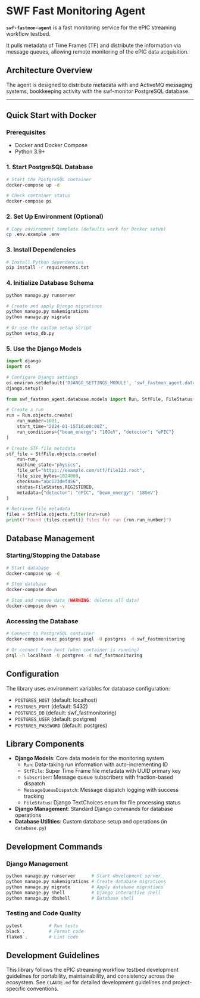 # SWF Fast Monitoring Agent

**`swf-fastmon-agent`** is a fast monitoring service for the ePIC streaming workflow testbed. 

It pulls metadata of Time Frames (TF) and distribute the information via message queues, allowing remote monitoring of the 
ePIC data acquisition.

## Architecture Overview

The agent is designed to distribute metadata with and ActiveMQ messaging systems, bookkeeping activity with the swf-monitor
PostgreSQL database.


-------------- 

## Quick Start with Docker

### Prerequisites
- Docker and Docker Compose
- Python 3.9+

### 1. Start PostgreSQL Database
```bash
# Start the PostgreSQL container
docker-compose up -d

# Check container status
docker-compose ps
```

### 2. Set Up Environment (Optional)
```bash
# Copy environment template (defaults work for Docker setup)
cp .env.example .env
```

### 3. Install Dependencies
```bash
# Install Python dependencies
pip install -r requirements.txt
```

### 4. Initialize Database Schema
```bash
python manage.py runserver

# Create and apply Django migrations
python manage.py makemigrations
python manage.py migrate

# Or use the custom setup script
python setup_db.py
```

### 5. Use the Django Models
```python
import django
import os

# Configure Django settings
os.environ.setdefault('DJANGO_SETTINGS_MODULE', 'swf_fastmon_agent.database.settings')
django.setup()

from swf_fastmon_agent.database.models import Run, StfFile, FileStatus

# Create a run
run = Run.objects.create(
    run_number=1001,
    start_time="2024-01-15T10:00:00Z",
    run_conditions={"beam_energy": "18GeV", "detector": "ePIC"}
)

# Create STF file metadata
stf_file = StfFile.objects.create(
    run=run,
    machine_state="physics",
    file_url="https://example.com/stf/file123.root",
    file_size_bytes=1024000,
    checksum="abc123def456",
    status=FileStatus.REGISTERED,
    metadata={"detector": "ePIC", "beam_energy": "18GeV"}
)

# Retrieve file metadata
files = StfFile.objects.filter(run=run)
print(f"Found {files.count()} files for run {run.run_number}")
```

## Database Management

### Starting/Stopping the Database
```bash
# Start database
docker-compose up -d

# Stop database
docker-compose down

# Stop and remove data (WARNING: deletes all data)
docker-compose down -v
```

### Accessing the Database
```bash
# Connect to PostgreSQL container
docker-compose exec postgres psql -U postgres -d swf_fastmonitoring

# Or connect from host (when container is running)
psql -h localhost -U postgres -d swf_fastmonitoring
```

## Configuration

The library uses environment variables for database configuration:

- `POSTGRES_HOST` (default: localhost)
- `POSTGRES_PORT` (default: 5432)
- `POSTGRES_DB` (default: swf_fastmonitoring)
- `POSTGRES_USER` (default: postgres)
- `POSTGRES_PASSWORD` (default: postgres)

## Library Components

- **Django Models**: Core data models for the monitoring system
  - `Run`: Data-taking run information with auto-incrementing ID
  - `StfFile`: Super Time Frame file metadata with UUID primary key
  - `Subscriber`: Message queue subscribers with fraction-based dispatch
  - `MessageQueueDispatch`: Message dispatch logging with success tracking
  - `FileStatus`: Django TextChoices enum for file processing status
- **Django Management**: Standard Django commands for database operations
- **Database Utilities**: Custom database setup and operations (in `database.py`)

## Development Commands

### Django Management
```bash
python manage.py runserver      # Start development server
python manage.py makemigrations # Create database migrations
python manage.py migrate        # Apply database migrations
python manage.py shell          # Django interactive shell
python manage.py dbshell        # Database shell
```

### Testing and Code Quality
```bash
pytest          # Run tests
black .         # Format code
flake8 .        # Lint code
```

## Development Guidelines

This library follows the ePIC streaming workflow testbed development guidelines for portability, maintainability, and consistency across the ecosystem. See `CLAUDE.md` for detailed development guidelines and project-specific conventions.
